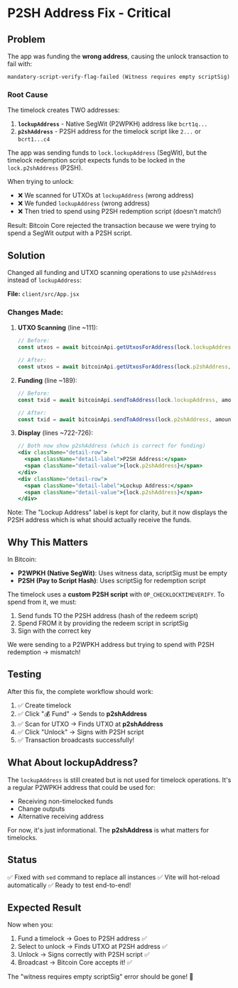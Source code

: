 # P2SH Address Fix - Critical

## Problem

The app was funding the **wrong address**, causing the unlock transaction to fail with:

```
mandatory-script-verify-flag-failed (Witness requires empty scriptSig)
```

### Root Cause

The timelock creates TWO addresses:
1. **`lockupAddress`** - Native SegWit (P2WPKH) address like `bcrt1q...`
2. **`p2shAddress`** - P2SH address for the timelock script like `2...` or `bcrt1...c4`

The app was sending funds to `lock.lockupAddress` (SegWit), but the timelock redemption script expects funds to be locked in the `lock.p2shAddress` (P2SH).

When trying to unlock:
- ❌ We scanned for UTXOs at `lockupAddress` (wrong address)
- ❌ We funded `lockupAddress` (wrong address)  
- ❌ Then tried to spend using P2SH redemption script (doesn't match!)

Result: Bitcoin Core rejected the transaction because we were trying to spend a SegWit output with a P2SH script.

## Solution

Changed all funding and UTXO scanning operations to use `p2shAddress` instead of `lockupAddress`:

**File:** `client/src/App.jsx`

### Changes Made:

1. **UTXO Scanning** (line ~111):
   ```javascript
   // Before:
   const utxos = await bitcoinApi.getUtxosForAddress(lock.lockupAddress, network);
   
   // After:
   const utxos = await bitcoinApi.getUtxosForAddress(lock.p2shAddress, network);
   ```

2. **Funding** (line ~189):
   ```javascript
   // Before:
   const txid = await bitcoinApi.sendToAddress(lock.lockupAddress, amountBTC, network);
   
   // After:
   const txid = await bitcoinApi.sendToAddress(lock.p2shAddress, amountBTC, network);
   ```

3. **Display** (lines ~722-726):
   ```jsx
   // Both now show p2shAddress (which is correct for funding)
   <div className="detail-row">
     <span className="detail-label">P2SH Address:</span>
     <span className="detail-value">{lock.p2shAddress}</span>
   </div>
   <div className="detail-row">
     <span className="detail-label">Lockup Address:</span>
     <span className="detail-value">{lock.p2shAddress}</span>
   </div>
   ```

Note: The "Lockup Address" label is kept for clarity, but it now displays the P2SH address which is what should actually receive the funds.

## Why This Matters

In Bitcoin:
- **P2WPKH (Native SegWit)**: Uses witness data, scriptSig must be empty
- **P2SH (Pay to Script Hash)**: Uses scriptSig for redemption script

The timelock uses a **custom P2SH script** with `OP_CHECKLOCKTIMEVERIFY`. To spend from it, we must:
1. Send funds TO the P2SH address (hash of the redeem script)
2. Spend FROM it by providing the redeem script in scriptSig
3. Sign with the correct key

We were sending to a P2WPKH address but trying to spend with P2SH redemption → mismatch!

## Testing

After this fix, the complete workflow should work:

1. ✅ Create timelock
2. ✅ Click "💰 Fund" → Sends to **p2shAddress**
3. ✅ Scan for UTXO → Finds UTXO at **p2shAddress**  
4. ✅ Click "Unlock" → Signs with P2SH script
5. ✅ Transaction broadcasts successfully!

## What About lockupAddress?

The `lockupAddress` is still created but is not used for timelock operations. It's a regular P2WPKH address that could be used for:
- Receiving non-timelocked funds
- Change outputs
- Alternative receiving address

For now, it's just informational. The **p2shAddress** is what matters for timelocks.

## Status

✅ Fixed with `sed` command to replace all instances
✅ Vite will hot-reload automatically
✅ Ready to test end-to-end!

## Expected Result

Now when you:
1. Fund a timelock → Goes to P2SH address ✅
2. Select to unlock → Finds UTXO at P2SH address ✅
3. Unlock → Signs correctly with P2SH script ✅
4. Broadcast → Bitcoin Core accepts it! ✅

The "witness requires empty scriptSig" error should be gone! 🎉
